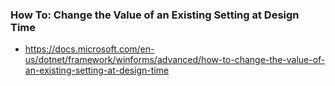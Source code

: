 ### How To: Change the Value of an Existing Setting at Design Time
- https://docs.microsoft.com/en-us/dotnet/framework/winforms/advanced/how-to-change-the-value-of-an-existing-setting-at-design-time
